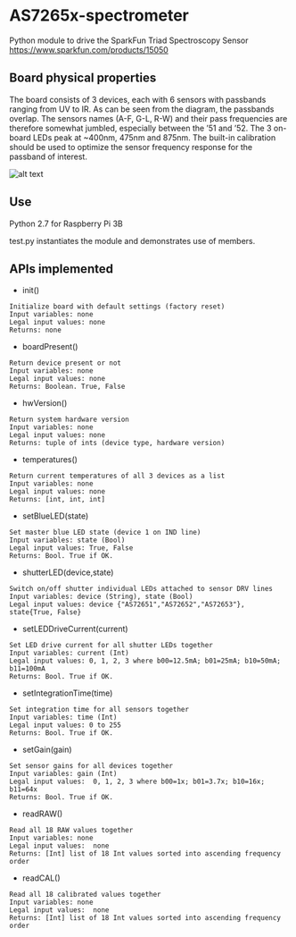 # AS7265x-spectrometer
Python module to drive the SparkFun Triad Spectroscopy Sensor
https://www.sparkfun.com/products/15050

## Board physical properties

The board consists of 3 devices, each with 6 sensors with passbands ranging from UV to IR.
As can be seen from the diagram, the passbands overlap. The sensors names (A-F, G-L, R-W) and their pass frequencies are therefore somewhat jumbled, especially between the ’51 and ’52.
The 3 on-board LEDs peak at ~400nm, 475nm and 875nm. The built-in calibration should be used to optimize the sensor frequency response for the passband of interest.

![alt text](https://i.postimg.cc/T3DrFKcw/spectrum.png)

## Use

Python 2.7 for Raspberry Pi 3B

test.py instantiates the module and demonstrates use of members.

## APIs implemented

- init()
```
Initialize board with default settings (factory reset)
Input variables: none
Legal input values: none
Returns: none
```
- boardPresent()
```
Return device present or not
Input variables: none
Legal input values: none
Returns: Boolean. True, False
```
- hwVersion()
```
Return system hardware version
Input variables: none
Legal input values: none
Returns: tuple of ints (device type, hardware version)
```
- temperatures()
```
Return current temperatures of all 3 devices as a list
Input variables: none
Legal input values: none
Returns: [int, int, int]
```
- setBlueLED(state)
```
Set master blue LED state (device 1 on IND line)
Input variables: state (Bool)
Legal input values: True, False
Returns: Bool. True if OK.
```
- shutterLED(device,state)
```
Switch on/off shutter individual LEDs attached to sensor DRV lines
Input variables: device (String), state (Bool)
Legal input values: device {"AS72651","AS72652","AS72653"}, state{True, False}
```
- setLEDDriveCurrent(current)
```
Set LED drive current for all shutter LEDs together
Input variables: current (Int)
Legal input values: 0, 1, 2, 3 where b00=12.5mA; b01=25mA; b10=50mA; b11=100mA
Returns: Bool. True if OK.
```
- setIntegrationTime(time)
```
Set integration time for all sensors together
Input variables: time (Int)
Legal input values: 0 to 255
Returns: Bool. True if OK.
```

- setGain(gain)
```
Set sensor gains for all devices together
Input variables: gain (Int) 
Legal input values:  0, 1, 2, 3 where b00=1x; b01=3.7x; b10=16x; b11=64x
Returns: Bool. True if OK.
```
- readRAW()
```
Read all 18 RAW values together
Input variables: none
Legal input values:  none
Returns: [Int] list of 18 Int values sorted into ascending frequency order
```
- readCAL()
```
Read all 18 calibrated values together
Input variables: none
Legal input values:  none
Returns: [Int] list of 18 Int values sorted into ascending frequency order
```
